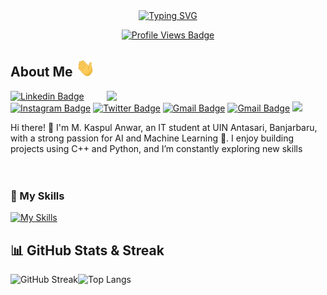 <div align="center">
  <a href="https://git.io/typing-svg"><img src="https://readme-typing-svg.herokuapp.com?font=Rock+Salt&size=40&duration=4000&pause=1000&color=F39C12&center=true&vCenter=true&width=700&height=70&lines=Are+You+Ready+Captain%3F;I'm+M.+Kaspul+Anwar" alt="Typing SVG" /></a>
</div>
<p align="center">
  <a href="https://visitcount.itsvg.in">
    <img src="https://visitcount.itsvg.in/api?id=mkasplanwar&label=Profile%20Views&color=F39C12FF&style=for-the-badge&pretty=true" alt="Profile Views Badge" width="200" height="35" />
  </a>
</p>

<h2> About Me <img src="https://raw.githubusercontent.com/ABSphreak/ABSphreak/master/gifs/Hi.gif" width="30px"></h2>

<img align='right' src='http://cutecafe.art/wp-content/uploads/2024/08/0-A-chan.gif' width='350px'>

[![Linkedin Badge](https://img.shields.io/badge/LinkedIn-0077B5?style=for-the-badge&logo=linkedin&logoColor=white)](https://www.linkedin.com/in/mkasplanwar/)
[![Instagram Badge](https://img.shields.io/badge/Instagram-E4405F?style=for-the-badge&logo=instagram&logoColor=white)](https://www.instagram.com/mkasplanwar/)
[![Twitter Badge](https://img.shields.io/badge/Twitter-1DA1F2?style=for-the-badge&logo=twitter&logoColor=white)](https://www.twitter.com/-/)
[![Gmail Badge](https://img.shields.io/badge/EMAIL-FE7A16?style=for-the-badge&logo=gmail&logoColor=white)](mailto:mkasplanwar@gmail.com)
[![Gmail Badge](https://img.shields.io/badge/GitHub_Gist-100000?style=for-the-badge&logo=github&logoColor=white)](https://gist.github.com/mkasplanwar)
[![](https://visitcount.itsvg.in/api?id=mkasplanwar&label=Profile%20Views&color=6&icon=2&pretty=true)](https://visitcount.itsvg.in)

Hi there! 👋 I'm M. Kaspul Anwar, an IT student at UIN Antasari, Banjarbaru, with a strong passion for AI and Machine Learning 🤖. I enjoy building projects using C++ and Python, and I’m constantly exploring new skills
<br><br><br>

### 🌟 My Skills  
[![My Skills](https://skillicons.dev/icons?i=html,css,js,python,cpp,php,git,github,vercel)](#)

## 📊 GitHub Stats & Streak

<img src="https://github-readme-streak-stats.herokuapp.com/?user=mkasplanwar&theme=greywhite" alt="GitHub Streak" />![Top Langs](https://github-readme-stats.vercel.app/api/top-langs/?username=mkasplanwar&layout=compact)


